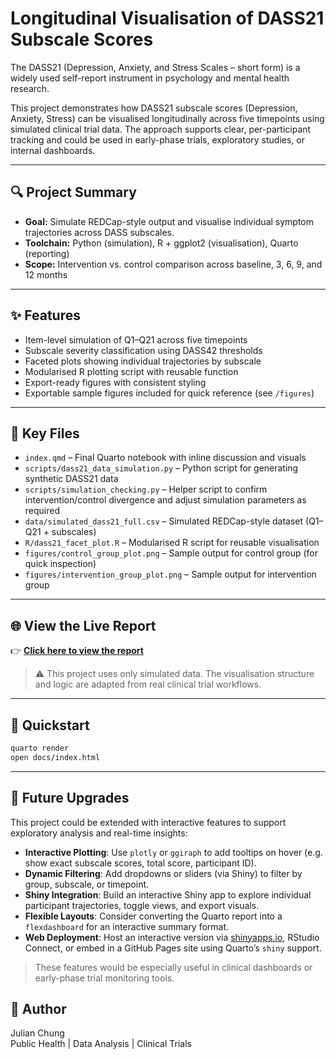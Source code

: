 # Longitudinal Visualisation of DASS21 Subscale Scores

The DASS21 (Depression, Anxiety, and Stress Scales – short form) is a widely used self-report instrument in psychology and mental health research.

This project demonstrates how DASS21 subscale scores (Depression, Anxiety, Stress) can be visualised longitudinally across five timepoints using simulated clinical trial data. The approach supports clear, per-participant tracking and could be used in early-phase trials, exploratory studies, or internal dashboards.

---

## 🔍 Project Summary

- **Goal:** Simulate REDCap-style output and visualise individual symptom trajectories across DASS subscales.
- **Toolchain:** Python (simulation), R + ggplot2 (visualisation), Quarto (reporting)
- **Scope:** Intervention vs. control comparison across baseline, 3, 6, 9, and 12 months

---

## ✨ Features

- Item-level simulation of Q1–Q21 across five timepoints
- Subscale severity classification using DASS42 thresholds
- Faceted plots showing individual trajectories by subscale
- Modularised R plotting script with reusable function
- Export-ready figures with consistent styling
- Exportable sample figures included for quick reference (see `/figures`)

---

## 📂 Key Files

- `index.qmd` – Final Quarto notebook with inline discussion and visuals
- `scripts/dass21_data_simulation.py` – Python script for generating synthetic DASS21 data
- `scripts/simulation_checking.py` – Helper script to confirm intervention/control divergence and adjust simulation parameters as required
- `data/simulated_dass21_full.csv` – Simulated REDCap-style dataset (Q1–Q21 + subscales)
- `R/dass21_facet_plot.R` – Modularised R script for reusable visualisation
- `figures/control_group_plot.png` – Sample output for control group (for quick inspection)
- `figures/intervention_group_plot.png` – Sample output for intervention group

---

## 🌐 View the Live Report

👉 [**Click here to view the report**](https://julian-chung.github.io/dass21-simulation-and-visualisation/)

> ⚠️ This project uses only simulated data. The visualisation structure and logic are adapted from real clinical trial workflows.

---

## 🚀 Quickstart

```bash
quarto render
open docs/index.html
```

---

## 🔧 Future Upgrades

This project could be extended with interactive features to support exploratory analysis and real-time insights:

- **Interactive Plotting**: Use `plotly` or `ggiraph` to add tooltips on hover (e.g. show exact subscale scores, total score, participant ID).
- **Dynamic Filtering**: Add dropdowns or sliders (via Shiny) to filter by group, subscale, or timepoint.
- **Shiny Integration**: Build an interactive Shiny app to explore individual participant trajectories, toggle views, and export visuals.
- **Flexible Layouts**: Consider converting the Quarto report into a `flexdashboard` for an interactive summary format.
- **Web Deployment**: Host an interactive version via [shinyapps.io](https://www.shinyapps.io/), RStudio Connect, or embed in a GitHub Pages site using Quarto’s `shiny` support.

> These features would be especially useful in clinical dashboards or early-phase trial monitoring tools.


## 🧠 Author

Julian Chung  
Public Health | Data Analysis | Clinical Trials  
